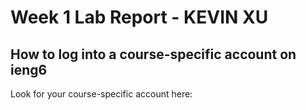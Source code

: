 # Week 1 Lab Report - KEVIN XU

## How to log into a course-specific account on ieng6
Look for your course-specific account here: 
